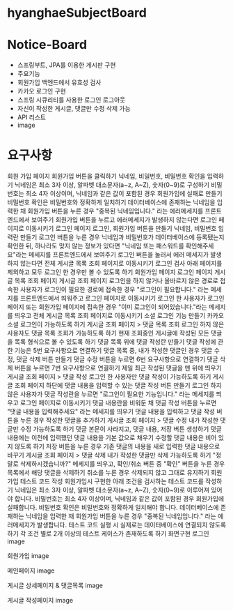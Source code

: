 # hyanghaeSubjectBoard

# Notice-Board
* 스프링부트, JPA를 이용한 게시판 구현
* 주요기능
* 회원가입 백엔드에서 유효성 검사
* 카카오 로그인 구현
* 스프링 시큐리티를 사용한 로그인 로그아웃
* 자신이 작성한 게시글, 댓글만 수정 삭제 가능
* API 리스트
* image

# 요구사항
회원 가입 페이지
회원가입 버튼을 클릭하기
닉네임, 비밀번호, 비밀번호 확인을 입력하기
닉네임은 최소 3자 이상, 알파벳 대소문자(a~z, A~Z), 숫자(0~9)로 구성하기
비밀번호는 최소 4자 이상이며, 닉네임과 같은 값이 포함된 경우 회원가입에 실패로 만들기
비밀번호 확인은 비밀번호와 정확하게 일치하기
데이터베이스에 존재하는 닉네임을 입력한 채 회원가입 버튼을 누른 경우 "중복된 닉네임입니다." 라는 에러메세지를 프론트엔드에서 보여주기
회원가입 버튼을 누르고 에러메세지가 발생하지 않는다면 로그인 페이지로 이동시키기
로그인 페이지
로그인, 회원가입 버튼을 만들기
닉네임, 비밀번호 입력란 만들기
로그인 버튼을 누른 경우 닉네임과 비밀번호가 데이터베이스에 등록됐는지 확인한 뒤, 하나라도 맞지 않는 정보가 있다면 "닉네임 또는 패스워드를 확인해주세요"라는 메세지를 프론트엔드에서 보여주기
로그인 버튼을 눌러서 에러 메세지가 발생하지 않는다면 전체 게시글 목록 조회 페이지로 이동시키기
로그인 검사
아래 페이지를 제외하고 모두 로그인 한 경우만 볼 수 있도록 하기
회원가입 페이지
로그인 페이지
게시글 목록 조회 페이지
게시글 조회 페이지
로그인을 하지 않거나 올바르지 않은 경로로 접속한 사용자가 로그인이 필요한 경로에 접속한 경우 "로그인이 필요합니다." 라는 메세지를 프론트엔드에서 띄워주고 로그인 페이지로 이동시키기
로그인 한 사용자가 로그인 페이지 또는 회원가입 페이지에 접속한 경우 "이미 로그인이 되어있습니다."라는 메세지를 띄우고 전체 게시글 목록 조회 페이지로 이동시키기
소셜 로그인 기능 만들기
카카오 소셜 로그인이 가능하도록 하기
게시글 조회 페이지 > 댓글 목록 조회
로그인 하지 않은 사용자도 댓글 목록 조회가 가능하도록 하기
현재 조회중인 게시글에 작성된 모든 댓글을 목록 형식으로 볼 수 있도록 하기
댓글 목록 위에 댓글 작성란 만들기
댓글 작성에 관한 기능은 5번 요구사항으로 연결하기
댓글 목록 중, 내가 작성한 댓글인 경우 댓글 수정, 댓글 삭제 버튼 만들기
댓글 수정 버튼을 누르면 6번 요구사항으로 연결하기
댓글 삭제 버튼을 누르면 7번 요구사항으로 연결하기
제일 최근 작성된 댓글을 맨 위에 띄우기
게시글 조회 페이지 > 댓글 작성
로그인 한 사용자만 댓글 작성이 가능하도록 하기
게시글 조회 페이지 하단에 댓글 내용을 입력할 수 있는 댓글 작성 버튼 만들기
로그인 하지 않은 사용자가 댓글 작성란을 누르면 "로그인이 필요한 기능입니다." 라는 메세지를 띄우고 로그인 페이지로 이동시키기
댓글 내용란을 비워둔 채 댓글 작성 버튼을 누르면 "댓글 내용을 입력해주세요" 라는 메세지를 띄우기
댓글 내용을 입력하고 댓글 작성 버튼을 누른 경우 작성한 댓글을 추가하기
게시글 조회 페이지 > 댓글 수정
내가 작성한 댓글만 수정 가능하도록 하기
댓글 본문이 사라지고, 댓글 내용, 저장 버튼 생성하기
댓글 내용에는 이전에 입력했던 댓글 내용을 기본 값으로 채우기
수정할 댓글 내용은 비어 있지 않도록 하기
저장 버튼을 누른 경우 기존 댓글의 내용을 새로 입력한 댓글 내용으로 바꾸기
게시글 조회 페이지 > 댓글 삭제
내가 작성한 댓글만 삭제 가능하도록 하기
"정말로 삭제하시겠습니까?" 메세지를 띄우고, 확인/취소 버튼 중 "확인" 버튼을 누른 경우 목록에서 해당 댓글을 삭제하기
취소를 누른 경우 삭제되지 않고 그대로 유지하기
회원가입 테스트 코드 작성
회원가입시 구현한 아래 조건을 검사하는 테스트 코드를 작성하기
닉네임은 최소 3자 이상, 알파벳 대소문자(a~z, A~Z), 숫자(0~9)로 이루어져 있어야 합니다.
비밀번호는 최소 4자 이상이며, 닉네임과 같은 값이 포함된 경우 회원가입에 실패합니다.
비밀번호 확인은 비밀번호와 정확하게 일치해야 합니다.
데이터베이스에 존재하는 닉네임을 입력한 채 회원가입 버튼을 누른 경우 "중복된 닉네임입니다." 라는 에러메세지가 발생합니다.
테스트 코드 실행 시 실제로는 데이터베이스에 연결되지 않도록 하기
각 조건 별로 2개 이상의 테스트 케이스가 존재하도록 하기
화면구현
로그인 image

회원가입 image

메인페이지 image

게시글 상세페이지 & 댓글목록 image

게시글 작성페이지 image
